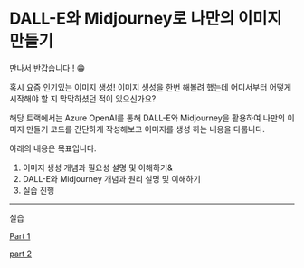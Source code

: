 # DALL-E와 Midjourney로 나만의 이미지 만들기

만나서 반갑습니다 ! 😁

혹시 요즘 인기있는 이미지 생성! 이미지 생성을 한번 해볼려 했는데 어디서부터 어떻게 시작해야 할 지 막막하셨던 적이 있으신가요?

해당 트랙에서는 Azure OpenAI를 통해 DALL-E와 Midjourney을 활용하여 나만의 이미지 만들기 코드를 간단하게 작성해보고 이미지를 생성 하는 내용을 다룹니다.

아래의 내용은 목표입니다.

1. 이미지 생성 개념과 필요성 설명 및 이해하기&
2. DALL-E와 Midjourney 개념과 원리 설명 및 이해하기
3. 실습 진행

---

실습

[Part 1](./CreateImages-AzureOpenAI-mdfile/Part%201%204cdfe31af0a34df2ad5fb37f79ed7da8.md)

[part 2](./CreateImages-AzureOpenAI-mdfile/part%202%208b223f78dfaa485f9a945806f4c1f5a9.md)
